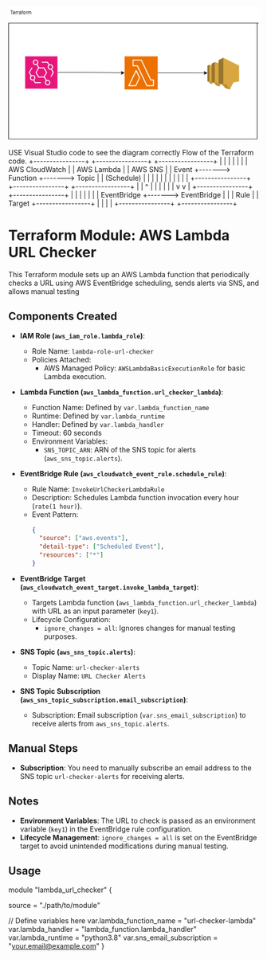 

![alt text](URL_status.drawio.png)



USE Visual Studio code to see the diagram correctly
Flow of the Terraform code.
  +----------------+       +----------------+       +-----------------+
  |                |       |                |       |                 |
  | AWS CloudWatch |       |   AWS Lambda   |       |    AWS SNS      |
  |    Event       +------->   Function     +------->    Topic        |
  |    (Schedule)  |       |                |       |                 |
  |                |       |                |       |                 |
  +----------------+       +----------------+       +-----------------+
           |                       |                        ^
           |                       |                        |
           |                       |                        |
           v                       v                        |
  +----------------+       +----------------+                 |
  |                |       |                |                 |
  |  EventBridge   +-------> EventBridge    |                 |
  |    Rule        |       |    Target      +-----------------+
  |                |       |                |
  +----------------+       +----------------+

# Terraform Module: AWS Lambda URL Checker

This Terraform module sets up an AWS Lambda function that periodically checks a URL using AWS EventBridge scheduling, sends alerts via SNS, and allows manual testing

## Components Created

- **IAM Role (`aws_iam_role.lambda_role`)**:
  - Role Name: `lambda-role-url-checker`
  - Policies Attached:
    - AWS Managed Policy: `AWSLambdaBasicExecutionRole` for basic Lambda execution.

- **Lambda Function (`aws_lambda_function.url_checker_lambda`)**:
  - Function Name: Defined by `var.lambda_function_name`
  - Runtime: Defined by `var.lambda_runtime`
  - Handler: Defined by `var.lambda_handler`
  - Timeout: 60 seconds
  - Environment Variables:
    - `SNS_TOPIC_ARN`: ARN of the SNS topic for alerts (`aws_sns_topic.alerts`).

- **EventBridge Rule (`aws_cloudwatch_event_rule.schedule_rule`)**:
  - Rule Name: `InvokeUrlCheckerLambdaRule`
  - Description: Schedules Lambda function invocation every hour (`rate(1 hour)`).
  - Event Pattern:
    ```json
    {
      "source": ["aws.events"],
      "detail-type": ["Scheduled Event"],
      "resources": ["*"]
    }
    ```

- **EventBridge Target (`aws_cloudwatch_event_target.invoke_lambda_target`)**:
  - Targets Lambda function (`aws_lambda_function.url_checker_lambda`) with URL as an input parameter (`key1`).
  - Lifecycle Configuration:
    - `ignore_changes = all`: Ignores changes for manual testing purposes.

- **SNS Topic (`aws_sns_topic.alerts`)**:
  - Topic Name: `url-checker-alerts`
  - Display Name: `URL Checker Alerts`

- **SNS Topic Subscription (`aws_sns_topic_subscription.email_subscription`)**:
  - Subscription: Email subscription (`var.sns_email_subscription`) to receive alerts from `aws_sns_topic.alerts`.

## Manual Steps

- **Subscription**: You need to manually subscribe an email address to the SNS topic `url-checker-alerts` for receiving alerts.

## Notes

- **Environment Variables**: The URL to check is passed as an environment variable (`key1`) in the EventBridge rule configuration.
- **Lifecycle Management**: `ignore_changes = all` is set on the EventBridge target to avoid unintended modifications during manual testing.

## Usage
module "lambda_url_checker" {

  source = "./path/to/module"

  // Define variables here
  var.lambda_function_name = "url-checker-lambda"
  var.lambda_handler       = "lambda_function.lambda_handler"
  var.lambda_runtime       = "python3.8"
  var.sns_email_subscription = "your.email@example.com"
}
